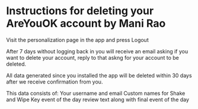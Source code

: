 # Instructions for deleting your AreYouOK account by Mani Rao

Visit the personalization page in the app and press Logout

After 7 days without logging back in you will receive an email asking if you want to delete your account,
reply to that askng for your account to be deleted.

All data generated since you installed the app will be deleted within 30 days after we receive confirmation from you.

This data consists of:
Your username and email
Custom names for Shake and Wipe
Key event of the day review text along with final event of the day
